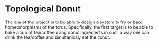 # Topological Donut
The aim of the project is to be able to design a system to fry or bake homeomorphisms of the torus. Specifically, the first target is to
be able to bake a cup of tea/coffee using donut ingredients in such a way one can drink the tea/coffee and simultaniosly eat 
the donut.

